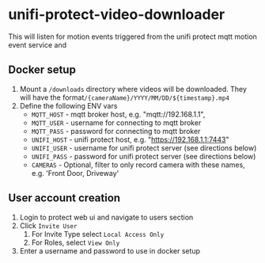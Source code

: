 # unifi-protect-video-downloader

This will listen for motion events triggered from the unifi protect mqtt motion event service and 

## Docker setup

1. Mount a `/downloads` directory where videos will be downloaded. They will have the format`/{cameraName}/YYYY/MM/DD/${timestamp}.mp4`
2. Define the following ENV vars
   * `MQTT_HOST` - mqtt broker host, e.g. "mqtt://192.168.1.1",
   * `MQTT_USER` - username for connecting to mqtt broker
   * `MQTT_PASS` - password for connecting to mqtt broker
   * `UNIFI_HOST` - unifi protect host, e.g. "https://192.168.1.1:7443"
   * `UNIFI_USER` - username for unifi protect server (see directions below)
   * `UNIFI_PASS` - password for unifi protect server (see directions below)
   * `CAMERAS` - Optional, filter to only record camera with these names, e.g. 'Front Door, Driveway'

## User account creation

1. Login to protect web ui and navigate to users section
2. Click `Invite User`
   1. For Invite Type select `Local Access Only`
   2. For Roles, select `View Only`
3. Enter a username and password to use in docker setup
